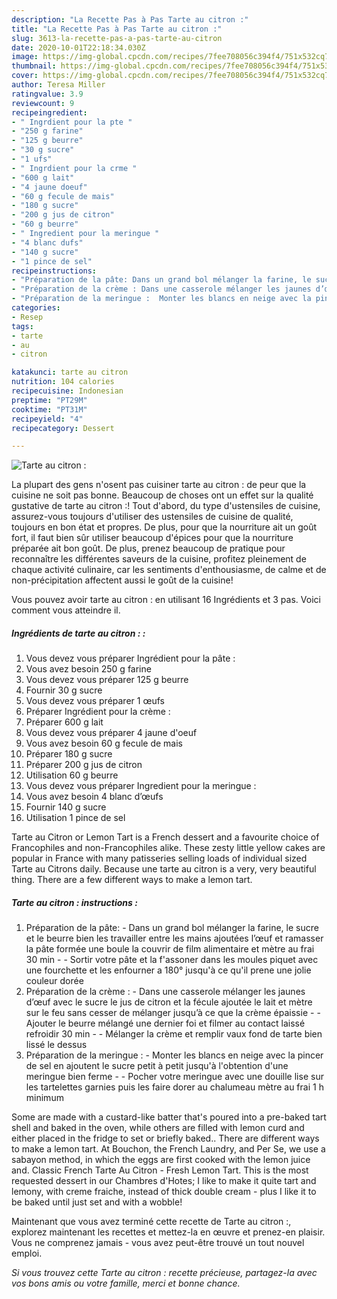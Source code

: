 ```yaml
---
description: "La Recette Pas à Pas Tarte au citron :"
title: "La Recette Pas à Pas Tarte au citron :"
slug: 3613-la-recette-pas-a-pas-tarte-au-citron
date: 2020-10-01T22:18:34.030Z
image: https://img-global.cpcdn.com/recipes/7fee708056c394f4/751x532cq70/tarte-au-citron-photo-principale-de-la-recette.jpg
thumbnail: https://img-global.cpcdn.com/recipes/7fee708056c394f4/751x532cq70/tarte-au-citron-photo-principale-de-la-recette.jpg
cover: https://img-global.cpcdn.com/recipes/7fee708056c394f4/751x532cq70/tarte-au-citron-photo-principale-de-la-recette.jpg
author: Teresa Miller
ratingvalue: 3.9
reviewcount: 9
recipeingredient:
- " Ingrdient pour la pte "
- "250 g farine"
- "125 g beurre"
- "30 g sucre"
- "1 ufs"
- " Ingrdient pour la crme "
- "600 g lait"
- "4 jaune doeuf"
- "60 g fecule de mais"
- "180 g sucre"
- "200 g jus de citron"
- "60 g beurre"
- " Ingredient pour la meringue "
- "4 blanc dufs"
- "140 g sucre"
- "1 pince de sel"
recipeinstructions:
- "Préparation de la pâte: Dans un grand bol mélanger la farine, le sucre et le beurre bien les travailler entre les mains ajoutées l’œuf et ramasser la pâte formée une boule la couvrir de film alimentaire et mètre au frai 30 min  Sortir votre pâte et la f&#39;assoner dans les moules piquet avec une fourchette et les enfourner a 180° jusqu&#39;à ce qu&#39;il prene une jolie couleur dorée"
- "Préparation de la crème : Dans une casserole mélanger les jaunes d’œuf avec le sucre le jus de citron et la fécule ajoutée le lait et mètre sur le feu sans cesser de mélanger jusqu’à ce que la crème épaissie   Ajouter le beurre mélangé une dernier foi et filmer au contact laissé refroidir 30 min   Mélanger la crème et remplir vaux fond de tarte bien lissé le dessus"
- "Préparation de la meringue :  Monter les blancs en neige avec la pincer de sel en ajoutent le sucre petit à petit jusqu&#39;à l&#39;obtention d&#39;une meringue bien ferme   Pocher votre meringue avec une douille lise sur les tartelettes garnies puis les faire dorer au chalumeau mètre au frai 1 h minimum"
categories:
- Resep
tags:
- tarte
- au
- citron

katakunci: tarte au citron 
nutrition: 104 calories
recipecuisine: Indonesian
preptime: "PT29M"
cooktime: "PT31M"
recipeyield: "4"
recipecategory: Dessert

---
```



![Tarte au citron :](https://img-global.cpcdn.com/recipes/7fee708056c394f4/751x532cq70/tarte-au-citron-photo-principale-de-la-recette.jpg)

La plupart des gens n'osent pas cuisiner tarte au citron : de peur que la cuisine ne soit pas bonne. Beaucoup de choses ont un effet sur la qualité gustative de tarte au citron :! Tout d'abord, du type d'ustensiles de cuisine, assurez-vous toujours d'utiliser des ustensiles de cuisine de qualité, toujours en bon état et propres. De plus, pour que la nourriture ait un goût fort, il faut bien sûr utiliser beaucoup d'épices pour que la nourriture préparée ait bon goût. De plus, prenez beaucoup de pratique pour reconnaître les différentes saveurs de la cuisine, profitez pleinement de chaque activité culinaire, car les sentiments d'enthousiasme, de calme et de non-précipitation affectent aussi le goût de la cuisine!

<!--inarticleads1-->

Vous pouvez avoir tarte au citron : en utilisant 16 Ingrédients et 3 pas. Voici comment vous atteindre il.

##### Ingrédients de tarte au citron : :

1. Vous devez vous préparer  Ingrédient pour la pâte :
1. Vous avez besoin 250 g farine
1. Vous devez vous préparer 125 g beurre
1. Fournir 30 g sucre
1. Vous devez vous préparer 1 œufs
1. Préparer  Ingrédient pour la crème :
1. Préparer 600 g lait
1. Vous devez vous préparer 4 jaune d&#39;oeuf
1. Vous avez besoin 60 g fecule de mais
1. Préparer 180 g sucre
1. Préparer 200 g jus de citron
1. Utilisation 60 g beurre
1. Vous devez vous préparer  Ingredient pour la meringue :
1. Vous avez besoin 4 blanc d’œufs
1. Fournir 140 g sucre
1. Utilisation 1 pince de sel


Tarte au Citron or Lemon Tart is a French dessert and a favourite choice of Francophiles and non-Francophiles alike. These zesty little yellow cakes are popular in France with many patisseries selling loads of individual sized Tarte au Citrons daily. Because une tarte au citron is a very, very beautiful thing. There are a few different ways to make a lemon tart. 

<!--inarticleads2-->

##### Tarte au citron : instructions :

1. Préparation de la pâte: - Dans un grand bol mélanger la farine, le sucre et le beurre bien les travailler entre les mains ajoutées l’œuf et ramasser la pâte formée une boule la couvrir de film alimentaire et mètre au frai 30 min -  - Sortir votre pâte et la f&#39;assoner dans les moules piquet avec une fourchette et les enfourner a 180° jusqu&#39;à ce qu&#39;il prene une jolie couleur dorée
1. Préparation de la crème : - Dans une casserole mélanger les jaunes d’œuf avec le sucre le jus de citron et la fécule ajoutée le lait et mètre sur le feu sans cesser de mélanger jusqu’à ce que la crème épaissie  -  - Ajouter le beurre mélangé une dernier foi et filmer au contact laissé refroidir 30 min  -  - Mélanger la crème et remplir vaux fond de tarte bien lissé le dessus
1. Préparation de la meringue : -  Monter les blancs en neige avec la pincer de sel en ajoutent le sucre petit à petit jusqu&#39;à l&#39;obtention d&#39;une meringue bien ferme  -  - Pocher votre meringue avec une douille lise sur les tartelettes garnies puis les faire dorer au chalumeau mètre au frai 1 h minimum


Some are made with a custard-like batter that&#39;s poured into a pre-baked tart shell and baked in the oven, while others are filled with lemon curd and either placed in the fridge to set or briefly baked.. There are different ways to make a lemon tart. At Bouchon, the French Laundry, and Per Se, we use a sabayon method, in which the eggs are first cooked with the lemon juice and. Classic French Tarte Au Citron - Fresh Lemon Tart. This is the most requested dessert in our Chambres d&#39;Hotes; I like to make it quite tart and lemony, with creme fraiche, instead of thick double cream - plus I like it to be baked until just set and with a wobble! 

<!--inarticleads1-->

<p>
Maintenant que vous avez terminé cette recette de Tarte au citron :, explorez maintenant les recettes et mettez-la en œuvre et prenez-en plaisir. Vous ne comprenez jamais - vous avez peut-être trouvé un tout nouvel emploi.
</p>

<p>
<i>Si vous trouvez cette Tarte au citron : recette précieuse, partagez-la avec vos bons amis ou votre famille, merci et bonne chance.</i>
</p>
